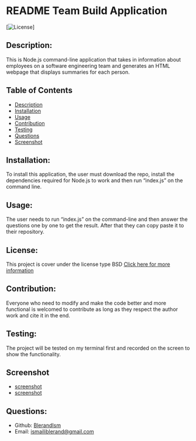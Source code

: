 
# README Team Build Application

  [![License](https://img.shields.io/badge/License-MIT--Clause-orange.svg)]

  ## Description:
  This is Node.js command-line application that takes in information about employees on a software engineering team and generates an HTML webpage that displays summaries for each person.
  ## Table of Contents
  - [Description](#description)
  - [Installation](#installation)
  - [Usage](#usage)
  - [Contribution](#contribution)
  - [Testing](#testing)
  - [Questions](#questions)
  - [Screenshot](#Screnshot)

  ## Installation:
  To install this application, the user must download the repo, install the dependencies required for Node.js to work and then run “index.js” on the command line.

  ## Usage:
  The user needs to run “index.js” on the command-line and then answer the questions one by one to get the result. After that they can copy paste it to their repository. 

  ## License:
  This project is cover under the license type BSD
  [Click here for more information](https://opensource.org/licenses/MIT-Clause)

  ## Contribution:
  Everyone who need to modify and make the code better and more functional is welcomed to contribute as long as they respect the author work and cite it in the end. 

  ## Testing:
  The project will be tested on my terminal first and recorded on the screen to show the functionality. 

  ## Screenshot
  - [screenshot](/src/img/display.jpg)
  - [screenshot](/src/img/promt.jpg)



  ## Questions:
  - Github: [BlerandIsm](https://github.com/BlerandIsm)
  - Email: ismailiblerand@gmail.com 

